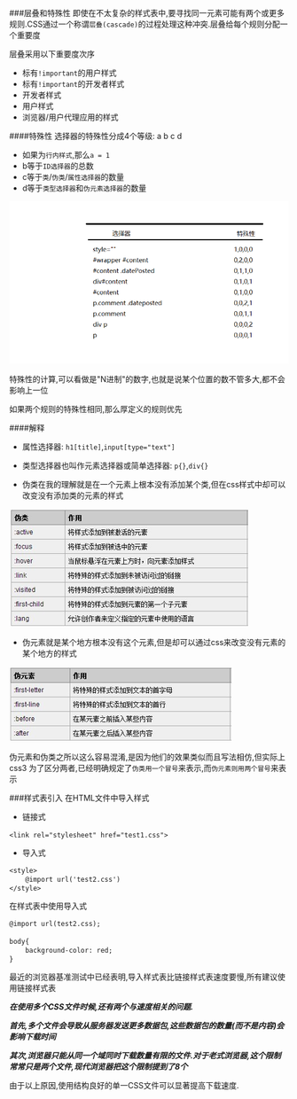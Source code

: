 ###层叠和特殊性
即使在不太复杂的样式表中,要寻找同一元素可能有两个或更多规则.CSS通过一个称谓`层叠(cascade)`的过程处理这种冲突.层叠给每个规则分配一个重要度

层叠采用以下重要度次序

- 标有`!important`的用户样式
- 标有`!important`的开发者样式
- 开发者样式
- 用户样式
- 浏览器/用户代理应用的样式

####特殊性
选择器的特殊性分成4个等级: a b c d

- 如果为`行内样式`,那么`a = 1`
- b等于`ID选择器`的总数
- c等于`类`/`伪类`/`属性选择器`的数量
- d等于`类型选择器`和`伪元素选择器`的数量

![special-style-example](img/special-style-example.png)

特殊性的计算,可以看做是"N进制"的数字,也就是说某个位置的数不管多大,都不会影响上一位

如果两个规则的特殊性相同,那么厚定义的规则优先

####解释
- 属性选择器: `h1[title]`,`input[type="text"]`

- 类型选择器也叫作元素选择器或简单选择器: `p{}`,`div{}`

- 伪类在我的理解就是在一个元素上根本没有添加某个类,但在css样式中却可以改变没有添加类的元素的样式

![pseudo-classes](img/pseudo-classes.jpg)

- 伪元素就是某个地方根本没有这个元素,但是却可以通过css来改变没有元素的某个地方的样式

![pseudo-elements](img/pseudo-elements.jpg)

伪元素和伪类之所以这么容易混淆,是因为他们的效果类似而且写法相仿,但实际上css3 为了区分两者,已经明确规定了`伪类用一个冒号`来表示,而`伪元素则用两个冒号`来表示

###样式表引入
在HTML文件中导入样式

- 链接式

`<link rel="stylesheet" href="test1.css">`

- 导入式

```
<style>
    @import url('test2.css')
</style>
```

在样式表中使用导入式

```
@import url(test2.css);

body{
    background-color: red;
}
```

最近的浏览器基准测试中已经表明,导入样式表比链接样式表速度要慢,所有建议使用链接样式表

**_在使用多个CSS文件时候,还有两个与速度相关的问题._**

**_首先,多个文件会导致从服务器发送更多数据包,这些数据包的数量(而不是内容)会影响下载时间_**

**_其次,浏览器只能从同一个域同时下载数量有限的文件.对于老式浏览器,这个限制常常只是两个文件,现代浏览器把这个限制提到了8个_**

由于以上原因,使用结构良好的单一CSS文件可以显著提高下载速度.

